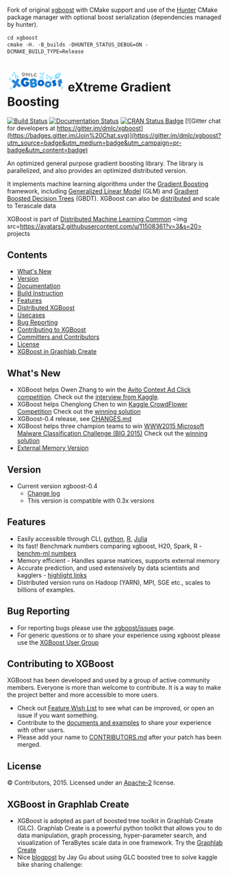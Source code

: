 Fork of original [xgboost](https://github.com/dmlc/xgboost) with CMake support and use of the [Hunter](https://github.com/ruslo/hunter) CMake package manager with optional boost serialization (dependencies managed by hunter).

```
cd xgboost
cmake -H. -B_builds -DHUNTER_STATUS_DEBUG=ON -DCMAKE_BUILD_TYPE=Release
```

<img src=https://raw.githubusercontent.com/dmlc/dmlc.github.io/master/img/logo-m/xgboost.png width=135/>  eXtreme Gradient Boosting
===========
[![Build Status](https://travis-ci.org/dmlc/xgboost.svg?branch=master)](https://travis-ci.org/dmlc/xgboost)
[![Documentation Status](https://readthedocs.org/projects/xgboost/badge/?version=latest)](https://xgboost.readthedocs.org)
[![CRAN Status Badge](http://www.r-pkg.org/badges/version/xgboost)](http://cran.r-project.org/web/packages/xgboost)
[![Gitter chat for developers at https://gitter.im/dmlc/xgboost](https://badges.gitter.im/Join%20Chat.svg)](https://gitter.im/dmlc/xgboost?utm_source=badge&utm_medium=badge&utm_campaign=pr-badge&utm_content=badge)

An optimized general purpose gradient boosting library. The library is parallelized, and also provides an optimized distributed version.

It implements machine learning algorithms under the [Gradient Boosting](https://en.wikipedia.org/wiki/Gradient_boosting) framework, including [Generalized Linear Model](https://en.wikipedia.org/wiki/Generalized_linear_model) (GLM) and [Gradient Boosted Decision Trees](https://en.wikipedia.org/wiki/Gradient_boosting#Gradient_tree_boosting) (GBDT). XGBoost can also be [distributed](#features) and scale to Terascale data

XGBoost is part of [Distributed Machine Learning Common](http://dmlc.github.io/) <img src=https://avatars2.githubusercontent.com/u/11508361?v=3&s=20> projects

Contents
--------
* [What's New](#whats-new)
* [Version](#version)
* [Documentation](doc/index.md)
* [Build Instruction](doc/build.md)
* [Features](#features)
* [Distributed XGBoost](multi-node)
* [Usecases](doc/index.md#highlight-links)
* [Bug Reporting](#bug-reporting)
* [Contributing to XGBoost](#contributing-to-xgboost)
* [Committers and Contributors](CONTRIBUTORS.md)
* [License](#license)
* [XGBoost in Graphlab Create](#xgboost-in-graphlab-create)

What's New
----------

* XGBoost helps Owen Zhang to win the [Avito Context Ad Click competition](https://www.kaggle.com/c/avito-context-ad-clicks). Check out the [interview from Kaggle](http://blog.kaggle.com/2015/08/26/avito-winners-interview-1st-place-owen-zhang/).
* XGBoost helps Chenglong Chen to win [Kaggle CrowdFlower Competition](https://www.kaggle.com/c/crowdflower-search-relevance)
  Check out the [winning solution](https://github.com/ChenglongChen/Kaggle_CrowdFlower)
* XGBoost-0.4 release, see [CHANGES.md](CHANGES.md#xgboost-04)
* XGBoost helps three champion teams to win [WWW2015  Microsoft Malware Classification Challenge (BIG 2015)](http://www.kaggle.com/c/malware-classification/forums/t/13490/say-no-to-overfitting-approaches-sharing)
  Check out the [winning solution](doc/README.md#highlight-links)
* [External Memory Version](doc/external_memory.md)

Version
-------

* Current version xgboost-0.4
  - [Change log](CHANGES.md)
  - This version is compatible with 0.3x versions

Features
--------
* Easily accessible through CLI, [python](https://github.com/dmlc/xgboost/blob/master/demo/guide-python/basic_walkthrough.py),
  [R](https://github.com/dmlc/xgboost/blob/master/R-package/demo/basic_walkthrough.R),
  [Julia](https://github.com/antinucleon/XGBoost.jl/blob/master/demo/basic_walkthrough.jl)
* Its fast! Benchmark numbers comparing xgboost, H20, Spark, R - [benchm-ml numbers](https://github.com/szilard/benchm-ml)
* Memory efficient - Handles sparse matrices, supports external memory
* Accurate prediction, and used extensively by data scientists and kagglers - [highlight links](https://github.com/dmlc/xgboost/blob/master/doc/README.md#highlight-links)
* Distributed version runs on Hadoop (YARN), MPI, SGE etc., scales to billions of examples.

Bug Reporting
-------------

* For reporting bugs please use the [xgboost/issues](https://github.com/dmlc/xgboost/issues) page.
* For generic questions or to share your experience using xgboost please use the [XGBoost User Group](https://groups.google.com/forum/#!forum/xgboost-user/)


Contributing to XGBoost
-----------------------

XGBoost has been developed and used by a group of active community members. Everyone is more than welcome to contribute. It is a way to make the project better and more accessible to more users.
* Check out [Feature Wish List](https://github.com/dmlc/xgboost/labels/Wish-List) to see what can be improved, or open an issue if you want something.
* Contribute to the [documents and examples](https://github.com/dmlc/xgboost/blob/master/doc/) to share your experience with other users.
* Please add your name to [CONTRIBUTORS.md](CONTRIBUTORS.md) after your patch has been merged.

License
-------
© Contributors, 2015. Licensed under an [Apache-2](https://github.com/dmlc/xgboost/blob/master/LICENSE) license.

XGBoost in Graphlab Create
--------------------------
* XGBoost is adopted as part of boosted tree toolkit in Graphlab Create (GLC). Graphlab Create is a powerful python toolkit that allows you to do data manipulation, graph processing, hyper-parameter search, and visualization of TeraBytes scale data in one framework. Try the [Graphlab Create](http://graphlab.com/products/create/quick-start-guide.html)
* Nice [blogpost](http://blog.graphlab.com/using-gradient-boosted-trees-to-predict-bike-sharing-demand) by Jay Gu about using GLC boosted tree to solve kaggle bike sharing challenge:
